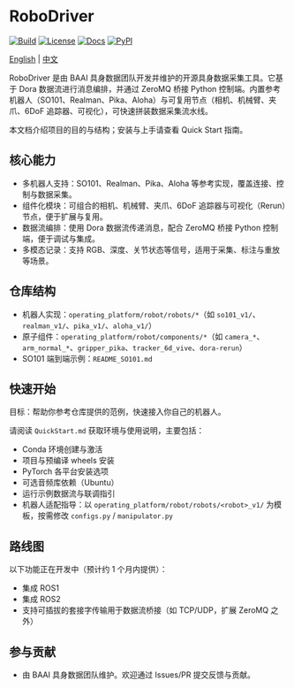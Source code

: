 # RoboDriver

<!-- Badges -->
<p>
  <a href=".github/workflows/ci.yml"><img alt="Build" src="https://img.shields.io/badge/CI-setup_pending-lightgrey"></a>
  <a href="LICENSE"><img alt="License" src="https://img.shields.io/badge/License-Apache_2.0-blue.svg"></a>
  <a href="QuickStart.md"><img alt="Docs" src="https://img.shields.io/badge/docs-QuickStart-green"></a>
  <a href="#"><img alt="PyPI" src="https://img.shields.io/badge/PyPI-pending-lightgrey"></a>
  
</p>

[English](./README_en.md) | [中文](./README.md)

RoboDriver 是由 BAAI 具身数据团队开发并维护的开源具身数据采集工具。它基于 Dora 数据流进行消息编排，并通过 ZeroMQ 桥接 Python 控制端。内置参考机器人（SO101、Realman、Pika、Aloha）与可复用节点（相机、机械臂、夹爪、6DoF 追踪器、可视化），可快速拼装数据采集流水线。

本文档介绍项目的目的与结构；安装与上手请查看 Quick Start 指南。

## 核心能力

- 多机器人支持：SO101、Realman、Pika、Aloha 等参考实现，覆盖连接、控制与数据采集。
- 组件化模块：可组合的相机、机械臂、夹爪、6DoF 追踪器与可视化（Rerun）节点，便于扩展与复用。
- 数据流编排：使用 Dora 数据流传递消息，配合 ZeroMQ 桥接 Python 控制端，便于调试与集成。
- 多模态记录：支持 RGB、深度、关节状态等信号，适用于采集、标注与重放等场景。

## 仓库结构

- 机器人实现：`operating_platform/robot/robots/*`（如 `so101_v1/`、`realman_v1/`、`pika_v1/`、`aloha_v1/`）
- 原子组件：`operating_platform/robot/components/*`（如 `camera_*`、`arm_normal_*`、`gripper_pika`、`tracker_6d_vive`、`dora-rerun`）
- SO101 端到端示例：`README_SO101.md`

## 快速开始

目标：帮助你参考仓库提供的范例，快速接入你自己的机器人。

请阅读 `QuickStart.md` 获取环境与使用说明，主要包括：

- Conda 环境创建与激活
- 项目与预编译 wheels 安装
- PyTorch 各平台安装选项
- 可选音频库依赖（Ubuntu）
- 运行示例数据流与联调指引
- 机器人适配指导：以 `operating_platform/robot/robots/<robot>_v1/` 为模板，按需修改 `configs.py` / `manipulator.py`

## 路线图

以下功能正在开发中（预计约 1 个月内提供）：

- 集成 ROS1
- 集成 ROS2
- 支持可插拔的套接字传输用于数据流桥接（如 TCP/UDP，扩展 ZeroMQ 之外）

## 参与贡献

- 由 BAAI 具身数据团队维护。欢迎通过 Issues/PR 提交反馈与贡献。
